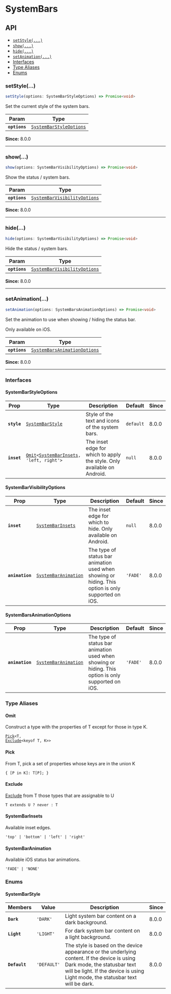 # SystemBars

## API

<docgen-index>

* [`setStyle(...)`](#setstyle)
* [`show(...)`](#show)
* [`hide(...)`](#hide)
* [`setAnimation(...)`](#setanimation)
* [Interfaces](#interfaces)
* [Type Aliases](#type-aliases)
* [Enums](#enums)

</docgen-index>

<docgen-api>
<!--Update the source file JSDoc comments and rerun docgen to update the docs below-->

### setStyle(...)

```typescript
setStyle(options: SystemBarStyleOptions) => Promise<void>
```

Set the current style of the system bars.

| Param         | Type                                                                    |
| ------------- | ----------------------------------------------------------------------- |
| **`options`** | <code><a href="#systembarstyleoptions">SystemBarStyleOptions</a></code> |

**Since:** 8.0.0

--------------------


### show(...)

```typescript
show(options: SystemBarVisibilityOptions) => Promise<void>
```

Show the status / system bars.

| Param         | Type                                                                              |
| ------------- | --------------------------------------------------------------------------------- |
| **`options`** | <code><a href="#systembarvisibilityoptions">SystemBarVisibilityOptions</a></code> |

**Since:** 8.0.0

--------------------


### hide(...)

```typescript
hide(options: SystemBarVisibilityOptions) => Promise<void>
```

Hide the status / system bars.

| Param         | Type                                                                              |
| ------------- | --------------------------------------------------------------------------------- |
| **`options`** | <code><a href="#systembarvisibilityoptions">SystemBarVisibilityOptions</a></code> |

**Since:** 8.0.0

--------------------


### setAnimation(...)

```typescript
setAnimation(options: SystemBarsAnimationOptions) => Promise<void>
```

Set the animation to use when showing / hiding the status bar.

Only available on iOS.

| Param         | Type                                                                              |
| ------------- | --------------------------------------------------------------------------------- |
| **`options`** | <code><a href="#systembarsanimationoptions">SystemBarsAnimationOptions</a></code> |

**Since:** 8.0.0

--------------------


### Interfaces


#### SystemBarStyleOptions

| Prop        | Type                                                                                                       | Description                                                             | Default              | Since |
| ----------- | ---------------------------------------------------------------------------------------------------------- | ----------------------------------------------------------------------- | -------------------- | ----- |
| **`style`** | <code><a href="#systembarstyle">SystemBarStyle</a></code>                                                  | Style of the text and icons of the system bars.                         | <code>default</code> | 8.0.0 |
| **`inset`** | <code><a href="#omit">Omit</a>&lt;<a href="#systembarinsets">SystemBarInsets</a>, 'left, right'&gt;</code> | The inset edge for which to apply the style. Only available on Android. | <code>null</code>    | 8.0.0 |


#### SystemBarVisibilityOptions

| Prop            | Type                                                              | Description                                                                                         | Default             | Since |
| --------------- | ----------------------------------------------------------------- | --------------------------------------------------------------------------------------------------- | ------------------- | ----- |
| **`inset`**     | <code><a href="#systembarinsets">SystemBarInsets</a></code>       | The inset edge for which to hide. Only available on Android.                                        | <code>null</code>   | 8.0.0 |
| **`animation`** | <code><a href="#systembaranimation">SystemBarAnimation</a></code> | The type of status bar animation used when showing or hiding. This option is only supported on iOS. | <code>'FADE'</code> | 8.0.0 |


#### SystemBarsAnimationOptions

| Prop            | Type                                                              | Description                                                                                         | Default             | Since |
| --------------- | ----------------------------------------------------------------- | --------------------------------------------------------------------------------------------------- | ------------------- | ----- |
| **`animation`** | <code><a href="#systembaranimation">SystemBarAnimation</a></code> | The type of status bar animation used when showing or hiding. This option is only supported on iOS. | <code>'FADE'</code> | 8.0.0 |


### Type Aliases


#### Omit

Construct a type with the properties of T except for those in type K.

<code><a href="#pick">Pick</a>&lt;T, <a href="#exclude">Exclude</a>&lt;keyof T, K&gt;&gt;</code>


#### Pick

From T, pick a set of properties whose keys are in the union K

<code>{ [P in K]: T[P]; }</code>


#### Exclude

<a href="#exclude">Exclude</a> from T those types that are assignable to U

<code>T extends U ? never : T</code>


#### SystemBarInsets

Available inset edges.

<code>'top' | 'bottom' | 'left' | 'right'</code>


#### SystemBarAnimation

Available iOS status bar animations.

<code>'FADE' | 'NONE'</code>


### Enums


#### SystemBarStyle

| Members       | Value                  | Description                                                                                                                                                                                                    | Since |
| ------------- | ---------------------- | -------------------------------------------------------------------------------------------------------------------------------------------------------------------------------------------------------------- | ----- |
| **`Dark`**    | <code>'DARK'</code>    | Light system bar content on a dark background.                                                                                                                                                                 | 8.0.0 |
| **`Light`**   | <code>'LIGHT'</code>   | For dark system bar content on a light background.                                                                                                                                                             | 8.0.0 |
| **`Default`** | <code>'DEFAULT'</code> | The style is based on the device appearance or the underlying content. If the device is using Dark mode, the statusbar text will be light. If the device is using Light mode, the statusbar text will be dark. | 8.0.0 |

</docgen-api>
